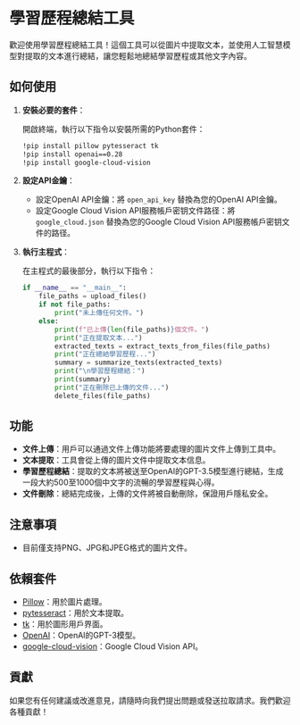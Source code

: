 # 學習歷程總結工具

歡迎使用學習歷程總結工具！這個工具可以從圖片中提取文本，並使用人工智慧模型對提取的文本進行總結，讓您輕鬆地總結學習歷程或其他文字內容。

## 如何使用

1. **安裝必要的套件**：

    開啟終端，執行以下指令以安裝所需的Python套件：

    ```bash
    !pip install pillow pytesseract tk
    !pip install openai==0.28
    !pip install google-cloud-vision
    ```

2. **設定API金鑰**：

   - 設定OpenAI API金鑰：將 `open_api_key` 替換為您的OpenAI API金鑰。
   - 設定Google Cloud Vision API服務帳戶密钥文件路径：將 `google_cloud.json` 替換為您的Google Cloud Vision API服務帳戶密钥文件的路径。

3. **執行主程式**：

   在主程式的最後部分，執行以下指令：

    ```python
    if __name__ == "__main__":
        file_paths = upload_files()
        if not file_paths:
            print("未上傳任何文件。")
        else:
            print(f"已上傳{len(file_paths)}個文件。")
            print("正在提取文本...")
            extracted_texts = extract_texts_from_files(file_paths)
            print("正在總結學習歷程...")
            summary = summarize_texts(extracted_texts)
            print("\n學習歷程總結：")
            print(summary)
            print("正在刪除已上傳的文件...")
            delete_files(file_paths)
    ```

## 功能

- **文件上傳**：用戶可以通過文件上傳功能將要處理的圖片文件上傳到工具中。
- **文本提取**：工具會從上傳的圖片文件中提取文本信息。
- **學習歷程總結**：提取的文本將被送至OpenAI的GPT-3.5模型進行總結，生成一段大約500至1000個中文字的流暢的學習歷程與心得。
- **文件刪除**：總結完成後，上傳的文件將被自動刪除，保證用戶隱私安全。

## 注意事項

- 目前僅支持PNG、JPG和JPEG格式的圖片文件。

## 依賴套件

- [Pillow](https://python-pillow.org/)：用於圖片處理。
- [pytesseract](https://github.com/madmaze/pytesseract)：用於文本提取。
- [tk](https://wiki.python.org/moin/TkInter)：用於圖形用戶界面。
- [OpenAI](https://pypi.org/project/openai/)：OpenAI的GPT-3模型。
- [google-cloud-vision](https://pypi.org/project/google-cloud-vision/)：Google Cloud Vision API。

## 貢獻

如果您有任何建議或改進意見，請隨時向我們提出問題或發送拉取請求。我們歡迎各種貢獻！

